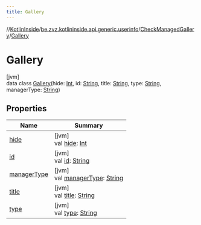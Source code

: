 ```yaml
---
title: Gallery
---
```

//[KotlinInside](../../../../index.html)/[be.zvz.kotlininside.api.generic.userinfo](../../index.html)/[CheckManagedGallery](../index.html)/[Gallery](index.html)



# Gallery



[jvm]\
data class [Gallery](index.html)(hide: [Int](https://kotlinlang.org/api/latest/jvm/stdlib/kotlin/-int/index.html), id: [String](https://kotlinlang.org/api/latest/jvm/stdlib/kotlin/-string/index.html), title: [String](https://kotlinlang.org/api/latest/jvm/stdlib/kotlin/-string/index.html), type: [String](https://kotlinlang.org/api/latest/jvm/stdlib/kotlin/-string/index.html), managerType: [String](https://kotlinlang.org/api/latest/jvm/stdlib/kotlin/-string/index.html))



## Properties


| Name | Summary |
|---|---|
| [hide](hide.html) | [jvm]<br>val [hide](hide.html): [Int](https://kotlinlang.org/api/latest/jvm/stdlib/kotlin/-int/index.html) |
| [id](id.html) | [jvm]<br>val [id](id.html): [String](https://kotlinlang.org/api/latest/jvm/stdlib/kotlin/-string/index.html) |
| [managerType](manager-type.html) | [jvm]<br>val [managerType](manager-type.html): [String](https://kotlinlang.org/api/latest/jvm/stdlib/kotlin/-string/index.html) |
| [title](title.html) | [jvm]<br>val [title](title.html): [String](https://kotlinlang.org/api/latest/jvm/stdlib/kotlin/-string/index.html) |
| [type](type.html) | [jvm]<br>val [type](type.html): [String](https://kotlinlang.org/api/latest/jvm/stdlib/kotlin/-string/index.html) |

